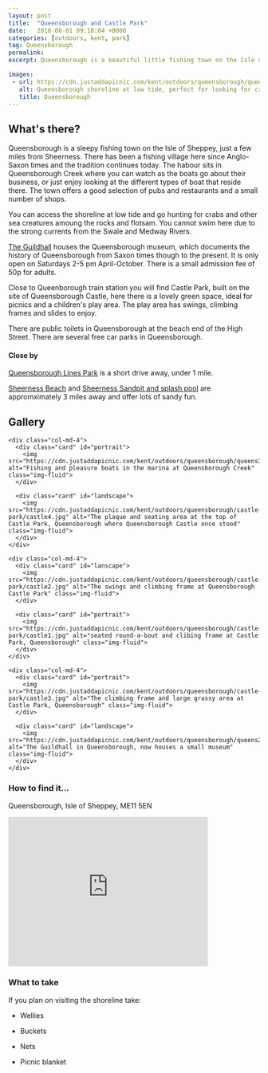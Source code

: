 ```yaml
---
layout: post
title:  "Queensborough and Castle Park"
date:   2018-08-01 09:18:04 +0000
categories: [outdoors, kent, park]
tag: Queensborough 
permalink: 
excerpt: Queensborough is a beautiful little fishing town on the Isle of Sheppey.  It has many historic naval buildings, pubs, a shoreline, marina and a lovely little play area close to the train station.

images: 
 - url: https://cdn.justaddapicnic.com/kent/outdoors/queensborough/queens1.jpg
   alt: Queensborough shoreline at low tide, perfect for looking for crabs and other sea beasties
   title: Queensborough
---
```


## What's there?
Queensborough is a sleepy fishing town on the Isle of Sheppey, just a few miles from Sheerness.  There has been a fishing village here since Anglo-Saxon times and the tradition continues today.  The habour sits in Queensborough Creek where you can watch as the boats go about their business, or just enjoy looking at the different types of boat that reside there.  The town offers a good selection of pubs and restaurants and a small number of shops.

You can access the shoreline at low tide and go hunting for crabs and other sea creatures amoung the rocks and flotsam.  You cannot swim here due to the strong currents from the Swale and Medway Rivers.

[The Guildhall](http://www.queenboroughguildhallmuseum.btck.co.uk/) houses the Queensborough museum, which documents the history of Queensborough from Saxon times though to the present.  It is only open on Saturdays 2-5 pm April-October.  There is a small admission fee of 50p for adults.

Close to Queenborough train station you will find Castle Park, built on the site of Queensborough Castle, here there is a lovely green space, ideal for picnics and a children's play area.  The play area has swings, climbing frames and slides to enjoy.

There are public toilets in Queensborough at the beach end of the High Street.  There are several free car parks in Queensborough.

#### Close by
[Queensborough Lines Park](/outdoors/kent/park/2018/08/01/queensborough-lines.html) is a short drive away, under 1 mile.

[Sheerness Beach](/outdoors/kent/beach/2018/06/03/sheerness-beach.html) and [Sheerness Sandpit and splash pool](/outdoors/kent/sandpit/park/2018/01/16/sheerness-sandpit.html) are appromximately 3 miles away and offer lots of sandy fun. 

## Gallery

<div class="container">

  <div class="row">

    <div class="col-md-4">
      <div class="card" id="portrait">
        <img src="https://cdn.justaddapicnic.com/kent/outdoors/queensborough/queens3.jpg" alt="Fishing and pleasure boats in the marina at Queensborough Creek" class="img-fluid">
      </div>

      <div class="card" id="landscape">
        <img src="https://cdn.justaddapicnic.com/kent/outdoors/queensborough/castle-park/castle4.jpg" alt="The plaque and seating area at the top of Castle Park, Queensborough where Queensborough Castle once stood" class="img-fluid">
      </div>  
    </div>

    <div class="col-md-4">
      <div class="card" id="lanscape">
        <img src="https://cdn.justaddapicnic.com/kent/outdoors/queensborough/castle-park/castle2.jpg" alt="The swings and climbing frame at Queensborough Castle Park" class="img-fluid">
      </div>

      <div class="card" id="portrait">
        <img src="https://cdn.justaddapicnic.com/kent/outdoors/queensborough/castle-park/castle1.jpg" alt="seated round-a-bout and clibing frame at Castle Park, Queensborough" class="img-fluid">
      </div>
    </div>

    <div class="col-md-4">
      <div class="card" id="portrait">
        <img src="https://cdn.justaddapicnic.com/kent/outdoors/queensborough/castle-park/castle3.jpg" alt="The climbing frame and large grassy area at Castle Park, Queensborough" class="img-fluid">
      </div>

      <div class="card" id="landscape">
        <img src="https://cdn.justaddapicnic.com/kent/outdoors/queensborough/queens2.jpg" alt="The Guildhall in Queensborough, now houses a small museum" class="img-fluid">
      </div>
    </div>

  </div>      
</div>


### How to find it...
Queensborough, Isle of Sheppey, ME11 5EN

<iframe src="https://www.google.com/maps/embed?pb=!1m18!1m12!1m3!1d2488.2261232005244!2d0.74029911572829!3d51.41727272511002!2m3!1f0!2f0!3f0!3m2!1i1024!2i768!4f13.1!3m3!1m2!1s0x47d8d5f01b86a13b%3A0xdd95e46abd15565b!2sQueenborough+Guildhall+Museum!5e0!3m2!1sen!2suk!4v1533118457320" width="400" height="300" frameborder="0" style="border:0" allowfullscreen></iframe>

### What to take
If you plan on visiting the shoreline take:
* Wellies
* Buckets
* Nets

* Picnic blanket